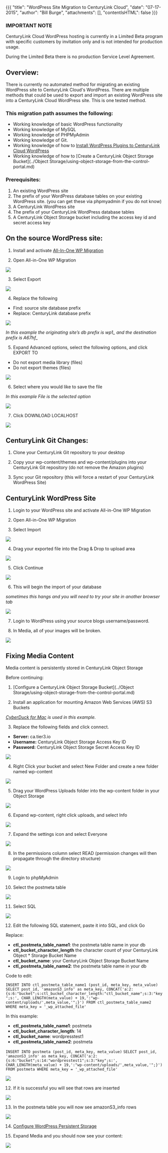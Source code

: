 {{{
  "title": "WordPress Site Migration to CenturyLink Cloud",
  "date": "07-17-2015",
  "author": "Bill Burge",
  "attachments": [],
  "contentIsHTML": false
}}}
### IMPORTANT NOTECenturyLink Cloud WordPress hosting is currently in a Limited Beta program with specific customers by invitation only and is not intended for production usage.During the Limited Beta there is no production Service Level Agreement.## Overview:

There is currently no automated method for migrating an existing WordPress site to CenturyLink Cloud's WordPress. There are multiple methods that could be used to export and import an existing WordPress site into a CenturyLink Cloud WordPress site. This is one tested method. 

### This migration path assumes the following:

* Working knowledge of basic WordPress functionality
* Working knowledge of MySQL
* Working knowledge of PHPMyAdmin
* Working knowledge of Git.
* Working knowledge of how to [Install WordPress Plugins to CenturyLink Cloud WordPress](wordpress-plugin-installation.md "WordPress Plugin Installation on CenturyLink Cloud")
* Working knowledge of how to [Create a CenturyLink Object Storage Bucket](../Object Storage/using-object-storage-from-the-control-portal.md)

### Prerequisites:

1.	An existing WordPress site2.	The prefix of your WordPress database tables on your existing WordPress site. (you can get these via phpmyadmin if you do not know)3.	A CenturyLink WordPress site4.	The prefix of your CenturyLink WordPress database tables
5. A CenturyLink Object Storage bucket including the access key id and secret access key

## On the source WordPress site:1. Install and activate [All-In-One WP Migration](https://wordpress.org/plugins/all-in-one-wp-migration/ "All-In-One WP Migration Plugin")

2. Open All-in-One WP Migration

  ![](../images/wp_site_migration/wp_site_migration_00.png)

3. Select Export

  ![](../images/wp_site_migration/wp_site_migration_01.png) 4. Replace the following

  * Find: source site database prefix
  * Replace: CenturyLink database prefix

  ![](../images/wp_site_migration/wp_site_migration_02.png)  *In this example the originating site’s db prefix is wp1_ and the destination prefix is A67hf_*
	
5. Expand Advanced options, select the following options, and click EXPORT TO
  * Do not export media library (files)  * Do not export themes (files)

  ![](../images/wp_site_migration/wp_site_migration_03.png)

6.	Select where you would like to save the file  *In this example File is the selected option*
	
  ![](../images/wp_site_migration/wp_site_migration_04.png)

7.	Click DOWNLOAD LOCALHOST

  ![](../images/wp_site_migration/wp_site_migration_05.png)


## CenturyLink Git Changes:

1. Clone your CenturyLink Git repository to your desktop
2. Copy your wp-content/themes and wp-content/plugins into your CenturyLink Git repository (do not remove the Amazon plugins)
3. Sync your Git repository (this will force a restart of your CenturyLink WordPress Site)

## CenturyLink WordPress Site1. Login to your WordPress site and activate All-in-One WP Migration
2. Open All-in-One WP Migration

3. Select Import

  ![](../images/wp_site_migration/wp_site_migration_06.png)

4. Drag your exported file into the Drag & Drop to upload area

  ![](../images/wp_site_migration/wp_site_migration_07.png)

5. Click Continue

  ![](../images/wp_site_migration/wp_site_migration_08.png)

6. This will begin the import of your database

  *sometimes this hangs and you will need to try your site in another browser tab*

  ![](../images/wp_site_migration/wp_site_migration_09.png)

7. Login to WordPress using your source blogs username/password.8. In Media, all of your images will be broken.

  ![](../images/wp_site_migration/wp_site_migration_10.png)

## Fixing Media Content

  Media content is persistently stored in CenturyLink Object Storage

  Before continuing:

1. [Configure a CenturyLink Object Storage Bucket](../Object Storage/using-object-storage-from-the-control-portal.md)

2. Install an application for mounting Amazon Web Services (AWS) S3 Buckets

  _[CyberDuck for Mac](https://cyberduck.io) is used in this example._3. Replace the following fields and click connect.
 * **Server:** ca.tier3.io
 * **Username:** CenturyLink Object Storage Access Key ID
 * **Password:** CenturyLink Object Storage Secret Access Key ID

  ![](../images/wp_site_migration/wp_site_migration_11.png) 

4. Right Click your bucket and select New Folder and create a new folder named wp-content  ![](../images/wp_site_migration/wp_site_migration_12.png) 5. Drag your WordPress Uploads folder into the wp-content folder in your Object Storage   ![](../images/wp_site_migration/wp_site_migration_13.png) 
6. Expand wp-content, right click uploads, and select Info  ![](../images/wp_site_migration/wp_site_migration_14.png) 

7. Expand the settings icon and select Everyone

  ![](../images/wp_site_migration/wp_site_migration_15.png) 
8. In the permissions column select READ (permission changes will then propagate through the directory structure)

  ![](../images/wp_site_migration/wp_site_migration_16.png) 

9. Login to phpMyAdmin
10. Select the postmeta table

  ![](../images/wp_site_migration/wp_site_migration_17.png) 
	11.	Select SQL

  ![](../images/wp_site_migration/wp_site_migration_18.png) 

12. Edit the following SQL statement, paste it into SQL, and click Go

  Replace:

  * **ctl\_postmeta\_table_name1**: the postmeta table name in your db
  * **ctl\_bucket\_character\_length** the character count of your CenturyLink Object * Storage Bucket Name
  * **ctl\_bucket\_name**: your CenturyLink Object Storage Bucket Name
  * **ctl\_postmeta\_table\_name2**: the postmeta table name in your db

  Code to edit:

  `INSERT INTO ctl_postmeta_table_name1 (post_id, meta_key, meta_value)`
  `SELECT post_id, 'amazonS3_info' as meta_key, CONCAT('a:2:{s:6:"bucket";s:ctl_bucket_character_length:"ctl_bucket_name";s:3:"key";s:', CHAR_LENGTH(meta_value) + 19,':"wp-content/uploads/',meta_value,'";}') FROM ctl_postmeta_table_name2 WHERE meta_key = '_wp_attached_file'`

  In this example:

  * **ctl\_postmeta\_table_name1**: postmeta
  * **ctl\_bucket\_character\_length**: 14
  * **ctl\_bucket\_name**: wordpresstest1
  * **ctl\_postmeta\_table\_name2**: postmeta

  `INSERT INTO postmeta (post_id, meta_key, meta_value)`
  `SELECT post_id, 'amazonS3_info' as meta_key, CONCAT('a:2:{s:6:"bucket";s:14:"wordpresstest1";s:3:"key";s:', CHAR_LENGTH(meta_value) + 19,':"wp-content/uploads/',meta_value,'";}') FROM postmeta WHERE meta_key = '_wp_attached_file'`
	
  ![](../images/wp_site_migration/wp_site_migration_19.png) 
12. If it is successful you will see that rows are inserted

  ![](../images/wp_site_migration/wp_site_migration_20.png)

13. In the postmeta table you will now see amazonS3_info rows

  ![](../images/wp_site_migration/wp_site_migration_21.png)

14. [Configure WordPress Persistent Storage](wordpress-persistent-storage-configuration.md)

15. Expand Media and you should now see your content:

  ![](../images/wp_site_migration/wp_site_migration_22.png)





